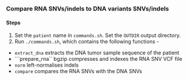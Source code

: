 ### Compare RNA SNVs/indels to DNA variants SNVs/indels

#### Steps
1. Set the ```patient``` name in ```commands.sh```. Set the ```OUTDIR``` output directory.
2. Run ```./commands.sh```, which contains the following functions -
 * ```extract_dna``` extracts the DNA tumor sample sequence of the patient
 * ```prepare_rna`` bgzip compresses and indexes the RNA SNV VCF file
 * ```norm``` left-normalises indels
 * ```compare``` compares the RNA SNVs with the DNA SNVs
 

